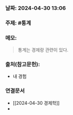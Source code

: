 ### 날짜: 2024-04-30 13:06

### 주제: #통계

### 메모:
> 통계는 경제랑 관련이 있다.



### 출처(참고문헌):
-  내 경험

### 연결문서
- [[2024-04-30 경제학]]
- 